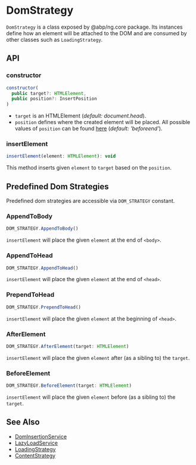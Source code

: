 # DomStrategy

`DomStrategy` is a class exposed by @abp/ng.core package. Its instances define how an element will be attached to the DOM and are consumed by other classes such as `LoadingStrategy`.


## API


### constructor

```js
constructor(
  public target?: HTMLElement,
  public position?: InsertPosition
)
```

- `target` is an HTMLElement (_default: document.head_).
- `position` defines where the created element will be placed. All possible values of `position` can be found [here](https://developer.mozilla.org/en-US/docs/Web/API/Element/insertAdjacentElement) (_default: 'beforeend'_).


### insertElement

```js
insertElement(element: HTMLElement): void
```

This method inserts given `element` to `target` based on the `position`.



## Predefined Dom Strategies

Predefined dom strategies are accessible via `DOM_STRATEGY` constant.


### AppendToBody

```js
DOM_STRATEGY.AppendToBody()
```

`insertElement` will place the given `element` at the end of `<body>`.


### AppendToHead

```js
DOM_STRATEGY.AppendToHead()
```

`insertElement` will place the given `element` at the end of `<head>`.


### PrependToHead

```js
DOM_STRATEGY.PrependToHead()
```

`insertElement` will place the given `element` at the beginning of `<head>`.


### AfterElement

```js
DOM_STRATEGY.AfterElement(target: HTMLElement)
```

`insertElement` will place the given `element` after (as a sibling to) the `target`.


### BeforeElement

```js
DOM_STRATEGY.BeforeElement(target: HTMLElement)
```

`insertElement` will place the given `element` before (as a sibling to) the `target`.




## See Also

- [DomInsertionService](./Dom-Insertion-Service.md)
- [LazyLoadService](./Lazy-Load-Service.md)
- [LoadingStrategy](./Loading-Strategy.md)
- [ContentStrategy](./Content-Strategy.md)
